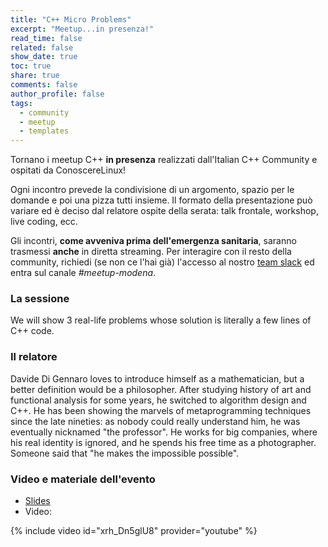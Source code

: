 ```yaml
---
title: "C++ Micro Problems"
excerpt: "Meetup...in presenza!"
read_time: false
related: false
show_date: true
toc: true
share: true
comments: false
author_profile: false
tags:
  - community
  - meetup
  - templates
---
```


Tornano i meetup C++ **in presenza** realizzati dall'Italian C++ Community e ospitati da ConoscereLinux!

Ogni incontro prevede la condivisione di un argomento, spazio per le domande e poi una pizza tutti insieme.
Il formato della presentazione può variare ed è deciso dal relatore ospite della serata: talk frontale, workshop, live coding, ecc.

Gli incontri, **come avveniva prima dell'emergenza sanitaria**, saranno trasmessi **anche** in diretta streaming. Per interagire con il resto della community, richiedi (se non ce l'hai già) l'accesso al nostro [team slack](https://italiancpp.org/join) ed entra sul canale *#meetup-modena*.

### La sessione

We will show 3 real-life problems whose solution is literally a few lines
of C++ code.

### Il relatore

Davide Di Gennaro loves to introduce himself as a mathematician, but a better definition would be a philosopher. After studying history of art and functional analysis for some years, he switched to algorithm design and C++. He has been showing the marvels of metaprogramming techniques since the late nineties: as nobody could really understand him, he was eventually nicknamed "the professor".
He works for big companies, where his real identity is ignored, and he spends his free time as a photographer.
Someone said that "he makes the impossible possible".

### Video e materiale dell'evento

- [Slides](https://github.com/italiancpp/meetups/blob/main/C%2B%2B%20Micro%20Problems%20-%20Davide%20Di%20Gennaro.pdf)
- Video:

{% include video id="xrh_Dn5glU8" provider="youtube" %}
